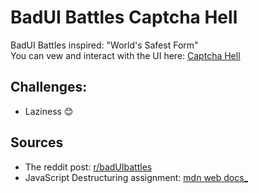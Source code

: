 # BadUI Battles Captcha Hell
BadUI Battles inspired: "World's Safest Form"\
You can vew and interact with the UI here: [Captcha Hell](https://lamboughs.github.io/badui-battles-captcha-hell/)

## Challenges:
- Laziness 😊

## Sources
- The reddit post: [r/badUIbattles](https://www.reddit.com/r/badUIbattles/comments/1hv78mp/i_created_the_worlds_safest_form)
- JavaScript Destructuring assignment: [mdn web docs_](https://developer.mozilla.org/en-US/docs/Web/JavaScript/Reference/Operators/Destructuring_assignment)